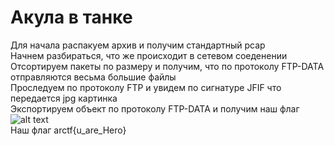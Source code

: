 # Акула в танке  
Для начала распакуем архив и получим стандартный pcap  
Начнем разбираться, что же происходит в сетевом соеденении  
Отсортируем пакеты по размеру и получим, что по протоколу FTP-DATA отправляются весьма большие файлы  
Проследуем по протоколу FTP и увидем по сигнатуре JFIF что передается jpg картинка  
Экспортируем объект по протоколу FTP-DATA и получим наш флаг  
![alt text]()  
Наш флаг arctf{u_are_Hero}  